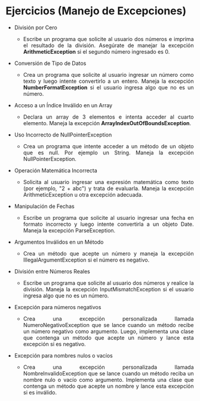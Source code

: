 <div align="justify">

# Ejercicios (Manejo de Excepciones)

- División por Cero
  - Escribe un programa que solicite al usuario dos números e imprima el resultado de la división. Asegúrate de manejar la excepción __ArithmeticException__ si el segundo número ingresado es 0.

- Conversión de Tipo de Datos
  - Crea un programa que solicite al usuario ingresar un número como texto y luego intente convertirlo a un entero. Maneja la excepción __NumberFormatException__ si el usuario ingresa algo que no es un número.

- Acceso a un Índice Inválido en un Array
  - Declara un array de 3 elementos e intenta acceder al cuarto elemento. Maneja la excepción __ArrayIndexOutOfBoundsException__.


- Uso Incorrecto de NullPointerException
  - Crea un programa que intente acceder a un método de un objeto que es null. Por ejemplo un String. Maneja la excepción NullPointerException.

- Operación Matemática Incorrecta
  - Solicita al usuario ingresar una expresión matemática como texto (por ejemplo, "2 + abc") y trata de evaluarla. Maneja la excepción ArithmeticException u otra excepción adecuada.

- Manipulación de Fechas
  - Escribe un programa que solicite al usuario ingresar una fecha en formato incorrecto y luego intente convertirla a un objeto Date. Maneja la excepción ParseException.

- Argumentos Inválidos en un Método
  - Crea un método que acepte un número y maneja la excepción IllegalArgumentException si el número es negativo.

- División entre Números Reales
  - Escribe un programa que solicite al usuario dos números y realice la división. Maneja la excepción InputMismatchException si el usuario ingresa algo que no es un número.

- Excepción para números negativos
  - Crea una excepción personalizada llamada NumeroNegativoException que se lance cuando un método recibe un número negativo como argumento. Luego, implementa una clase que contenga un método que acepte un número y lance esta excepción si es negativo.

- Excepción para nombres nulos o vacíos
  - Crea una excepción personalizada llamada NombreInvalidoException que se lance cuando un método reciba un nombre nulo o vacío como argumento. Implementa una clase que contenga un método que acepte un nombre y lance esta excepción si es inválido.

</div>